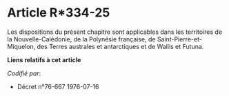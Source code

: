 # Article R*334-25

Les dispositions du présent chapitre sont applicables dans les territoires de la Nouvelle-Calédonie, de la Polynésie
française, de Saint-Pierre-et-Miquelon, des Terres australes et antarctiques et de Wallis et Futuna.

**Liens relatifs à cet article**

_Codifié par_:

  - Décret n°76-667 1976-07-16
